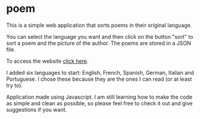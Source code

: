 # poem
This is a simple web application that sorts poems in their original language.

You can select the language you want and then click on the button "sort" to sort a poem and the picture of the author. The poems are stored in a JSON file.

To access the website <a href="https://lucaspetti.github.io/poem/" target="_blank">click here</a>.

I added six languages to start: English, French, Spanish, German, Italian and Portuguese.
I chose these because they are the ones I can read (or at least try to).

Application made using Javascript. I am still learning how to make the code as simple and clean as possible, so please feel free to check it out and give suggestions if you want.
